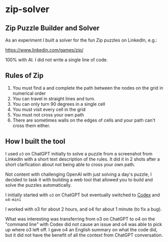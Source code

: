 # zip-solver

## Zip Puzzle Builder and Solver

As an experiment I built a solver for the fun Zip puzzles on LinkedIn, e.g.:

https://www.linkedin.com/games/zip/

100% with AI.  I did not write a single line of code.

## Rules of Zip

1. You must find a and complete the path between the nodes on the grid in numerical order
2. You can travel in straight lines and turn.
3. You can only turn 90 degrees in a single cell
4. You must visit every cell in the grid
5. You must not cross your own path
6. There are sometimes walls on the edges of cells and your path can't cross them either.

## How I built the tool

I used `o3` on ChatGPT initially to solve a puzzle from a screenshot from LinkedIn with a short text description of the rules.  It did it in 2 shots after a short clarfication about not being able to cross your own path.

Not content with challenging OpenAI with just solving a day's puzzle, I decided to task it with building a web tool that allowed you to build and solve the puzzles automatically.

I initially started with `o3` on ChatGPT but eventually switched to [Codex](https://github.com/openai/codex) and `o4-mini`

I worked with o3 for about 2 hours, and o4 for about 1 minute (to fix a bug).

What was interesting was transferring from o3 on ChatGPT to o4 on the "command line" with Codex did not cause an issue and o4 was able to pick up where o3 left off.  I gave o4 an English summary on what the code did, but it did not have the benefit of all the context from ChatGPT conversation.